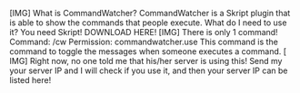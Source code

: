 [​IMG]
What is CommandWatcher?
CommandWatcher is a Skript plugin that is able to show the commands that people execute.
What do I need to use it?
You need Skript!
DOWNLOAD HERE! 
[​IMG] 
There is only 1 command!
Command: /cw
Permission: commandwatcher.use
This command is the command to toggle the messages when someone executes a command.
[​IMG]
Right now, no one told me that his/her server is using this!
Send my your server IP and I will check if you use it, and then your server IP can be listed here!​

